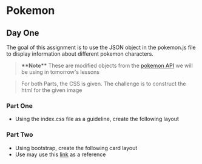 # Pokemon

## Day One

The goal of this assignment is to use the JSON object in the pokemon.js file to display information about different pokemon characters.

> **\*\*Note\*\*** These are modified objects from the [pokemon API](https://pokeapi.co/api/v2/pokemon/1/) we will be using in tomorrow's lessons

> For both Parts, the CSS is given.  The challenge is to construct the html for the given image

### Part One
 * Using the index.css file as a guideline, create the following layout

### Part Two
 * Using bootstrap, create the following card layout
 * Use may use this [link](https://hackerthemes.com/bootstrap-cheatsheet/) as a reference

